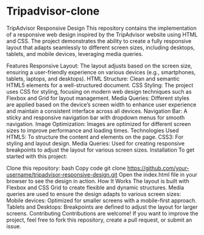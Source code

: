 # Tripadvisor-clone
TripAdvisor Responsive Design
This repository contains the implementation of a responsive web design inspired by the TripAdvisor website using HTML and CSS. The project demonstrates the ability to create a fully responsive layout that adapts seamlessly to different screen sizes, including desktops, tablets, and mobile devices, leveraging media queries.

Features
Responsive Layout: The layout adjusts based on the screen size, ensuring a user-friendly experience on various devices (e.g., smartphones, tablets, laptops, and desktops).
HTML Structure: Clean and semantic HTML5 elements for a well-structured document.
CSS Styling: The project uses CSS for styling, focusing on modern web design techniques such as Flexbox and Grid for layout management.
Media Queries: Different styles are applied based on the device’s screen width to enhance user experience and maintain a consistent interface across all devices.
Navigation Bar: A sticky and responsive navigation bar with dropdown menus for smooth navigation.
Image Optimization: Images are optimized for different screen sizes to improve performance and loading times.
Technologies Used
HTML5: To structure the content and elements on the page.
CSS3: For styling and layout design.
Media Queries: Used for creating responsive breakpoints to adjust the layout for various screen sizes.
Installation
To get started with this project:

Clone this repository:
bash
Copy code
git clone https://github.com/your-username/tripadvisor-responsive-design.git
Open the index.html file in your browser to see the design in action.
How It Works
The layout is built with Flexbox and CSS Grid to create flexible and dynamic structures.
Media queries are used to ensure the design adapts to various screen sizes:
Mobile devices: Optimized for smaller screens with a mobile-first approach.
Tablets and Desktops: Breakpoints are defined to adjust the layout for larger screens.
Contributing
Contributions are welcome! If you want to improve the project, feel free to fork this repository, create a pull request, or submit an issue.
